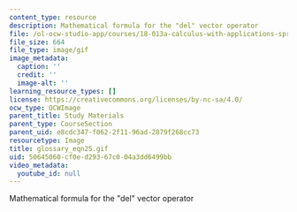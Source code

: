 ```yaml
---
content_type: resource
description: Mathematical formula for the "del" vector operator
file: /ol-ocw-studio-app/courses/18-013a-calculus-with-applications-spring-2005/50645060cf0ed29367c004a3dd6499bb_glossary_eqn25.gif
file_size: 664
file_type: image/gif
image_metadata:
  caption: ''
  credit: ''
  image-alt: ''
learning_resource_types: []
license: https://creativecommons.org/licenses/by-nc-sa/4.0/
ocw_type: OCWImage
parent_title: Study Materials
parent_type: CourseSection
parent_uid: e8cdc347-f062-2f11-96ad-2879f268cc73
resourcetype: Image
title: glossary_eqn25.gif
uid: 50645060-cf0e-d293-67c0-04a3dd6499bb
video_metadata:
  youtube_id: null
---
```

Mathematical formula for the "del" vector operator